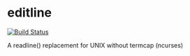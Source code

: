 # editline

[![Build Status](https://travis-ci.org/UnitedRPMs/editline.svg?branch=master)](https://travis-ci.org/UnitedRPMs/editline)

A readline() replacement for UNIX without termcap (ncurses)

